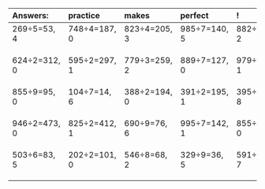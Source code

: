 | Answers: | practice | makes | perfect | ! |
| :--- | :--- | :--- | :--- | :--- |
| 269÷5=53, 4 | 748÷4=187, 0 | 823÷4=205, 3 | 985÷7=140, 5 | 882÷5=176, 2 | 
|   |   |   |   |   | 
|   |   |   |   |   | 
|   |   |   |   |   | 
| 624÷2=312, 0 | 595÷2=297, 1 | 779÷3=259, 2 | 889÷7=127, 0 | 979÷3=326, 1 | 
|   |   |   |   |   | 
|   |   |   |   |   | 
|   |   |   |   |   | 
| 855÷9=95, 0 | 104÷7=14, 6 | 388÷2=194, 0 | 391÷2=195, 1 | 395÷9=43, 8 | 
|   |   |   |   |   | 
|   |   |   |   |   | 
|   |   |   |   |   | 
| 946÷2=473, 0 | 825÷2=412, 1 | 690÷9=76, 6 | 995÷7=142, 1 | 855÷9=95, 0 | 
|   |   |   |   |   | 
|   |   |   |   |   | 
|   |   |   |   |   | 
| 503÷6=83, 5 | 202÷2=101, 0 | 546÷8=68, 2 | 329÷9=36, 5 | 591÷8=73, 7 | 
|   |   |   |   |   | 
|   |   |   |   |   | 
|   |   |   |   |   | 
